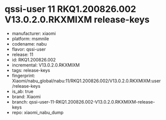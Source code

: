 # qssi-user 11 RKQ1.200826.002 V13.0.2.0.RKXMIXM release-keys
- manufacturer: xiaomi
- platform: msmnile
- codename: nabu
- flavor: qssi-user
- release: 11
- id: RKQ1.200826.002
- incremental: V13.0.2.0.RKXMIXM
- tags: release-keys
- fingerprint: Xiaomi/nabu_global/nabu:11/RKQ1.200826.002/V13.0.2.0.RKXMIXM:user/release-keys
- is_ab: true
- brand: Xiaomi
- branch: qssi-user-11-RKQ1.200826.002-V13.0.2.0.RKXMIXM-release-keys
- repo: xiaomi_nabu_dump
